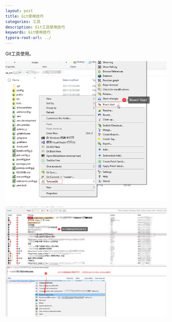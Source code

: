 ```yaml
---
layout: post
title: Git使用技巧
categories: 工具
description: Git工具使用技巧
keywords: Git使用技巧
typora-root-url: ../
---
```


Git工具使用。

![image-20211230024243026](/images/posts/image-20211230024243026.png)

![image-20211230024809463](/images/posts/image-20211230024809463.png)

